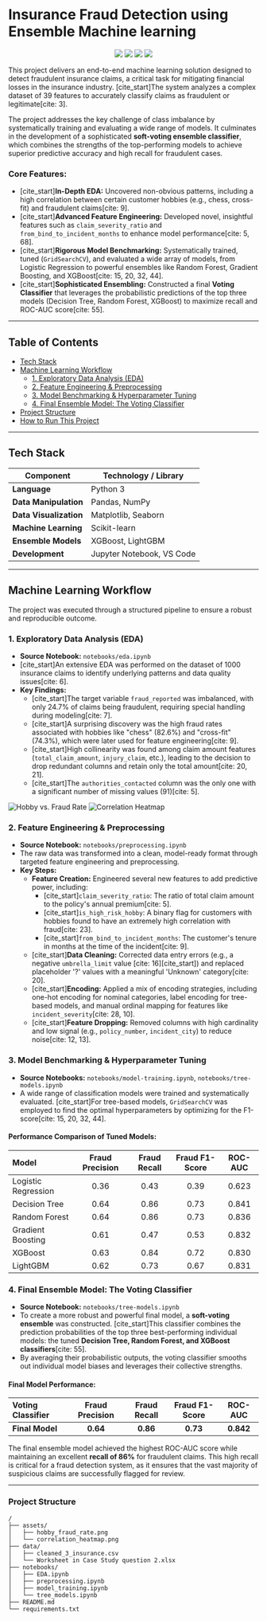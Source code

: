 # Insurance Fraud Detection using Ensemble Machine learning

<p align="center">
  <img src="https://img.shields.io/badge/Python-3.9-blue.svg">
  <img src="https://img.shields.io/badge/ML%20Library-Scikit--learn-orange.svg">
  <img src="https://img.shields.io/badge/Ensemble%20Learning-Voting%20Classifier-blueviolet.svg">
  <img src="https://img.shields.io/badge/Problem-Classification-yellow.svg">
</p>

This project delivers an end-to-end machine learning solution designed to detect fraudulent insurance claims, a critical task for mitigating financial losses in the insurance industry. [cite_start]The system analyzes a complex dataset of 39 features to accurately classify claims as fraudulent or legitimate[cite: 3].

The project addresses the key challenge of class imbalance by systematically training and evaluating a wide range of models. It culminates in the development of a sophisticated **soft-voting ensemble classifier**, which combines the strengths of the top-performing models to achieve superior predictive accuracy and high recall for fraudulent cases.

### Core Features:
* [cite_start]**In-Depth EDA:** Uncovered non-obvious patterns, including a high correlation between certain customer hobbies (e.g., chess, cross-fit) and fraudulent claims[cite: 9].
* [cite_start]**Advanced Feature Engineering:** Developed novel, insightful features such as `claim_severity_ratio` and `from_bind_to_incident_months` to enhance model performance[cite: 5, 68].
* [cite_start]**Rigorous Model Benchmarking:** Systematically trained, tuned (`GridSearchCV`), and evaluated a wide array of models, from Logistic Regression to powerful ensembles like Random Forest, Gradient Boosting, and XGBoost[cite: 15, 20, 32, 44].
* [cite_start]**Sophisticated Ensembling:** Constructed a final **Voting Classifier** that leverages the probabilistic predictions of the top three models (Decision Tree, Random Forest, XGBoost) to maximize recall and ROC-AUC score[cite: 55].

---

## Table of Contents
- [Tech Stack](#tech-stack)
- [Machine Learning Workflow](#machine-learning-workflow)
  - [1. Exploratory Data Analysis (EDA)](#1-exploratory-data-analysis-eda)
  - [2. Feature Engineering & Preprocessing](#2-feature-engineering--preprocessing)
  - [3. Model Benchmarking & Hyperparameter Tuning](#3-model-benchmarking--hyperparameter-tuning)
  - [4. Final Ensemble Model: The Voting Classifier](#4-final-ensemble-model-the-voting-classifier)
- [Project Structure](#project-structure)
- [How to Run This Project](#how-to-run-this-project)

---

## Tech Stack

| Component             | Technology / Library                                       |
| --------------------- | ---------------------------------------------------------- |
| **Language** | Python 3                                                   |
| **Data Manipulation** | Pandas, NumPy                                              |
| **Data Visualization**| Matplotlib, Seaborn                                        |
| **Machine Learning** | Scikit-learn                                               |
| **Ensemble Models** | XGBoost, LightGBM                                          |
| **Development** | Jupyter Notebook, VS Code                                  |

---

## Machine Learning Workflow

The project was executed through a structured pipeline to ensure a robust and reproducible outcome.

### 1. Exploratory Data Analysis (EDA)
* **Source Notebook:** `notebooks/eda.ipynb`
* [cite_start]An extensive EDA was performed on the dataset of 1000 insurance claims to identify underlying patterns and data quality issues[cite: 6].
* **Key Findings:**
    * [cite_start]The target variable `fraud_reported` was imbalanced, with only 24.7% of claims being fraudulent, requiring special handling during modeling[cite: 7].
    * [cite_start]A surprising discovery was the high fraud rates associated with hobbies like "chess" (82.6%) and "cross-fit" (74.3%), which were later used for feature engineering[cite: 9].
    * [cite_start]High collinearity was found among claim amount features (`total_claim_amount`, `injury_claim`, etc.), leading to the decision to drop redundant columns and retain only the total amount[cite: 20, 21].
    * [cite_start]The `authorities_contacted` column was the only one with a significant number of missing values (91)[cite: 5].

![Hobby vs. Fraud Rate](assets/hobby_fraud_rate.png)
![Correlation Heatmap](assets/correlation_heatmap.png)

### 2. Feature Engineering & Preprocessing
* **Source Notebook:** `notebooks/preprocessing.ipynb`
* The raw data was transformed into a clean, model-ready format through targeted feature engineering and preprocessing.
* **Key Steps:**
    * **Feature Creation:** Engineered several new features to add predictive power, including:
        * [cite_start]`claim_severity_ratio`: The ratio of total claim amount to the policy's annual premium[cite: 5].
        * [cite_start]`is_high_risk_hobby`: A binary flag for customers with hobbies found to have an extremely high correlation with fraud[cite: 23].
        * [cite_start]`from_bind_to_incident_months`: The customer's tenure in months at the time of the incident[cite: 9].
    * [cite_start]**Data Cleaning:** Corrected data entry errors (e.g., a negative `umbrella_limit` value [cite: 16][cite_start]) and replaced placeholder '?' values with a meaningful 'Unknown' category[cite: 20].
    * [cite_start]**Encoding:** Applied a mix of encoding strategies, including one-hot encoding for nominal categories, label encoding for tree-based models, and manual ordinal mapping for features like `incident_severity`[cite: 28, 10].
    * [cite_start]**Feature Dropping:** Removed columns with high cardinality and low signal (e.g., `policy_number`, `incident_city`) to reduce noise[cite: 12, 13].

### 3. Model Benchmarking & Hyperparameter Tuning
* **Source Notebooks:** `notebooks/model-training.ipynb`, `notebooks/tree-models.ipynb`
* A wide range of classification models were trained and systematically evaluated. [cite_start]For tree-based models, `GridSearchCV` was employed to find the optimal hyperparameters by optimizing for the F1-score[cite: 15, 20, 32, 44].

#### Performance Comparison of Tuned Models:

| Model                 | Fraud Precision | Fraud Recall | Fraud F1-Score | ROC-AUC |
| :-------------------- | :-------------: | :----------: | :------------: | :-----: |
| Logistic Regression   |      0.36       |     0.43     |      0.39      |  0.623  |
| Decision Tree         |      0.64       |     0.86     |      0.73      |  0.841  |
| Random Forest         |      0.64       |     0.86     |      0.73      |  0.836  |
| Gradient Boosting     |      0.61       |     0.47     |      0.53      |  0.832  |
| XGBoost               |      0.63       |     0.84     |      0.72      |  0.830  |
| LightGBM              |      0.62       |     0.73     |      0.67      |  0.831  |

### 4. Final Ensemble Model: The Voting Classifier
* **Source Notebook:** `notebooks/tree-models.ipynb`
* To create a more robust and powerful final model, a **soft-voting ensemble** was constructed. [cite_start]This classifier combines the prediction probabilities of the top three best-performing individual models: the tuned **Decision Tree, Random Forest, and XGBoost classifiers**[cite: 55].
* By averaging their probabilistic outputs, the voting classifier smooths out individual model biases and leverages their collective strengths.

#### Final Model Performance:

| Voting Classifier | Fraud Precision | Fraud Recall | Fraud F1-Score | ROC-AUC |
| :--- | :---: | :---: | :---: | :---: |
| **Final Model** | **0.64** | **0.86** | **0.73** | **0.842** |

The final ensemble model achieved the highest ROC-AUC score while maintaining an excellent **recall of 86%** for fraudulent claims. This high recall is critical for a fraud detection system, as it ensures that the vast majority of suspicious claims are successfully flagged for review.

---

### Project Structure

```
/
├── assets/
│   ├── hobby_fraud_rate.png
│   └── correlation_heatmap.png
├── data/
│   ├── cleaned_3_insurance.csv
│   └── Worksheet in Case Study question 2.xlsx
├── notebooks/
│   ├── EDA.ipynb
│   ├── preprocessing.ipynb
│   ├── model_training.ipynb
│   └── tree_models.ipynb
├── README.md
└── requirements.txt
```